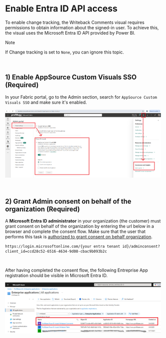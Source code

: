# Enable Entra ID API access

To enable change tracking, the Writeback Comments visual requires permissions to obtain information about the signed-in user. To achieve this, the visual uses the Microsoft Entra ID API provided by Power BI. 

> [!NOTE]
> If Change tracking is set to `None`, you can ignore this topic.  

<br/>

## 1) Enable AppSource Custom Visuals SSO (Required)
In your Fabric portal, go to the Admin section, search for `AppSource Custom Visuals SSO` and make sure it's enabled.

![img](/images/powerbi/writeback-comments/appsource-custom-visuals-sso.png)

<br/>

## 2) Grant Admin consent on behalf of the organization (Required)

A **Microsoft Entra ID administrator** in your organization (the customer) must grant consent on behalf of the organization by entering the url below in a browser and complete the consent flow. Make sure that the user that performs this task is [authorized to grant consent on behalf organization](https://learn.microsoft.com/en-us/entra/identity/enterprise-apps/grant-admin-consent).

```
https://login.microsoftonline.com/{your entra tenant id}/adminconsent?client_id=ccd28c52-6516-4634-9d08-cbac9b093b2c
```
<br/>

After having completed the consent flow, the following Entreprise App registration should be visible in Microsoft Entra ID.  

![img](/images/powerbi/writeback-comments/enterprise-app-registration.png)

<br/>



